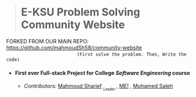 > # E-KSU Problem Solving Community  Website
  FORKED FROM OUR MAIN REPO: https://github.com/mahmoudSh58/community-website
 &nbsp;&nbsp;&nbsp;&nbsp;&nbsp;&nbsp;&nbsp;&nbsp;&nbsp;&nbsp;&nbsp;&nbsp;&nbsp;&nbsp;&nbsp;&nbsp;&nbsp;&nbsp;&nbsp;&nbsp;&nbsp;&nbsp;&nbsp;&nbsp;&nbsp;&nbsp;&nbsp;&nbsp;&nbsp;&nbsp;&nbsp;&nbsp;&nbsp;&nbsp;&nbsp;&nbsp;&nbsp;&nbsp;&nbsp;&nbsp;&nbsp;&nbsp;&nbsp;&nbsp;&nbsp;&nbsp;&nbsp;&nbsp;`(First solve the problem. Then, Write the code)` 

*  #### First ever  Full-stack Project for College *Software Engineering*  course
   - _Contributors:_ [Mahmoud Sharief](https://github.com/mahmoudSh58) <sub><sub> Leader </sub></sub> , [ME!](https://github.com/orsnaro) , [Mohamed Saleh](https://github.com/MohamedMohamedSaleh)
  
